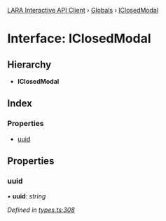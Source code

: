 [LARA Interactive API Client](../README.md) › [Globals](../globals.md) › [IClosedModal](iclosedmodal.md)

# Interface: IClosedModal

## Hierarchy

* **IClosedModal**

## Index

### Properties

* [uuid](iclosedmodal.md#uuid)

## Properties

###  uuid

• **uuid**: *string*

*Defined in [types.ts:308](../../../lara-typescript/src/interactive-api-client/types.ts#L308)*

